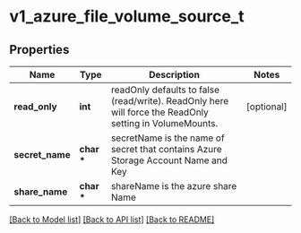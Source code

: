 # v1_azure_file_volume_source_t

## Properties
Name | Type | Description | Notes
------------ | ------------- | ------------- | -------------
**read_only** | **int** | readOnly defaults to false (read/write). ReadOnly here will force the ReadOnly setting in VolumeMounts. | [optional] 
**secret_name** | **char \*** | secretName is the  name of secret that contains Azure Storage Account Name and Key | 
**share_name** | **char \*** | shareName is the azure share Name | 

[[Back to Model list]](../README.md#documentation-for-models) [[Back to API list]](../README.md#documentation-for-api-endpoints) [[Back to README]](../README.md)


